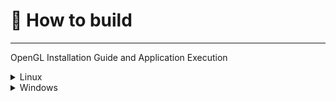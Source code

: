 # 🚀 How to build
---

OpenGL Installation Guide and Application Execution


<details>
  <summary>Linux</summary>
  ---> To download OpenGL on Ubuntu, you can run the <mark>sudo.sh</mark> in <mark>lib-install/linux/sudo.sh</mark>.

  or do it by your self using the next comands:

  <div style="background-color: black;">
    ñalksjdñolaskj
  </div>

</details>

<details>
  <summary>Windows</summary>
  Still no compatible with Windows  
</details>


<mark></mark>
